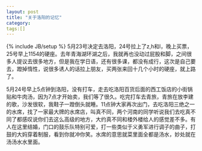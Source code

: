 ```yaml
---
layout: post
title: "关于洛阳的记忆"
category: 
tags:[] 
---
```

{% include JB/setup %}
5月23号决定去洛阳，24号拉上了z,h和l，晚上买票，25号早上1154的硬座。去年青海湖环湖之后，我就再也没动过屁股和脚，之间很多人提议去很多地方，但是我在学日语，还有很多课，都没有成行，这次是自己要去，蹬掉惰性，说很多诱人的话拉上朋友，买两张来回十几个小时的硬座，就上路了。
  
  5月24号早上5点钟到洛阳，没有打车，走去吃洛阳百货后面的西工饭店的小街锅贴和牛肉汤，因为7点才开始卖，我们等了很久。吃完打车去青旅，青旅在放李建的歌，沙发很软，我鞋子一蹬倒头就睡。11点钟大家再次出门，去吃洛阳三绝之一的水席，找了一家最大牌的水席店，叫真不同，两个河南的同学听说我们去吃真不同了都感叹说你们去这么高级的地方，大约真不同和楼外楼给人的感觉差不多。有人在这里结婚，门口的鼓乐队特别可爱，打一些类似于义勇军进行调子的曲子，打鼓的大妈穿着制服，看到你就冲你笑。水席的意思就菜里面全都是汤水，妙处就在汤汤水水里面。
